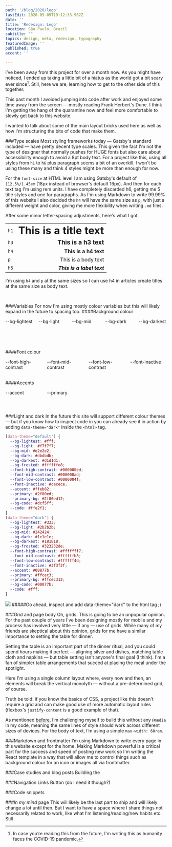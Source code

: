 ```yaml
---
path: '/blog/2020/lego'
lastEdit: 2020-05-09T19:12:33.962Z
date: ''
title: 'Redesign: Lego'
location: São Paulo, Brazil
subtitle: ""
topics: design, meta, redesign, typography
featuredImage: ''
published: true
accent: ''

---
```

I’ve been away from this project for over a month now. As you might have noticed, I ended up taking a little bit of a hiatus as the world got a bit scary ever since[^1]. Still, here we are, learning how to get to the other side of this together.

This past month I avoided jumping into code after work and enjoyed some time away from the screen — mostly reading Frank Herbert's Dune. I think I'm getting the hang of the quarantine now and feel more comfortable to slowly get back to this website.

I wanted to talk about some of the main layout bricks used here as well as how I'm structuring the bits of code that make them.


###Type scales
Most styling frameworks today — Gatsby's standard included — have pretty decent type scales. This given the fact I'm not the type of designer that normally pushes for HUGE fonts but also care about accessibility enough to avoid a 8pt body text. For a project like this, using all styles from `h1` to `h6` plus paragraph seems a bit of an overkill. I won't be using these many and think 4 styles might be more than enough for now.

For the `font-size` at HTML level I am using Gatsby's default of `112.5%/1.45em` (18px instead of browser's default 16px). And then for each text tag I'm using rem units. I have completely discarded h6, getting me 5 title styles and one for paragraphs. As I'm using Markdown to write 99.99% of this website I also decided the `h4` will have the same size as `p`, with just a different weight and color, giving me more flexibility when writing `.md` files.

After some minor letter-spacing adjustments, here's what I got.

|      |       |
| -----| -----:|
|`h1`  | <h1 style="margin:0">This is a title text</h1>
|`h3`  | <h3 style="margin:0">This is a h3 text</h3>
|`h4`  | <h4 style="margin:0">This is a h4 text</h4>
|`p`   | <p style="margin:0">This is a body text</h4>
|`h5`  | <h5 style="margin:0">This is a label text</h5>

I'm using `h4` and `p` at the same sizes so I can use h4 in articles create titles at the same size as body text.

<br>

###Variables
For now I'm using mostly colour variables but this will likely expand in the future to spacing too. 
####Background colour
<div style="margin-bottom:1rem; display:grid; grid-gap: 1rem; grid-template-columns: repeat(auto-fill, minmax(16%, 1fr)); color:var(--font-high-contrast);
">
  <div style="background-color:var(--bg-lightest); border-radius:3px;">--bg-lightest</div>
  <div style="background-color:var(--bg-light); border-radius:3px;">--bg-light</div>
  <div style="background-color:var(--bg-mid); color:var(--font-high-contrast); border-radius:3px; min-height:3rem; align-items:vertical-mid">--bg-mid</div>
  <div style="background-color:var(--bg-dark); border-radius:3px;">--bg-dark</div>
  <div style="background-color:var(--bg-darkest); border-radius:3px;">--bg-darkest</div>
</div>

<br>

####Font colour
<div style="display:grid; grid-gap: 1rem; grid-template-columns: repeat(auto-fill, minmax(20%, 1fr)); color:var(--font-high-contrast);
">
    <div style="color: var(--font-high-contrast);border-radius:3px;">--font-high-contrast</div>
    <div style="color:var(--font-mid-contrast);border-radius:3px;">--font-mid-contrast</div>
    <div style="color:var(--font-low-contrast);border-radius:3px;">--font-low-contrast</div>
    <div style="color:var(--font-inactive);border-radius:3px;">--font-inactive</div>
</div>

<br>

####Accents
<div style="display:grid; grid-gap: 1rem; grid-template-columns: repeat(auto-fill, minmax(20%, 1fr)); color:var(--font-high-contrast);
">
    <div style="background-color:var(--accent);border-radius:3px; min-height:3em">--accent</div>
    <div style="background-color:var(--primary);border-radius:3px;min-height:3em">--primary</div>
</div>

<br>



###Light and dark
In the future this site will support different colour themes — but if you know how to inspect code in you can already see it in action by adding `data-theme="dark"` inside the `<html>` tag.


```css
[data-theme="default"] {
  --bg-lightest: #fff;
  --bg-light: #f7f7f7;
  --bg-mid: #e2e2e2;
  --bg-dark: #dbdbdb;
  --bg-darkest: #d1d1d1;
  --bg-frosted: #ffffffe8;
  --font-high-contrast: #000000ed;
  --font-mid-contrast: #000000ad;
  --font-low-contrast: #0000004f;
  --font-inactive: #cecece;
  --accent: #ffeb82;
  --primary: #2f80ed;
  --primary-bg: #2f80ed12;
  --bg-code: #dcf5ff;
  --code: #ffe2f1;
}
[data-theme="dark"] {
  --bg-lightest: #333;
  --bg-light: #2b2b2b;
  --bg-mid: #242424;
  --bg-dark: #1e1e1e;
  --bg-darkest: #181818;
  --bg-frosted: #323232de;
  --font-high-contrast: #fffffff7;
  --font-mid-contrast: #ffffffb8;
  --font-low-contrast: #ffffff4d;
  --font-inactive: #3f3f3f;
  --accent: #00877b;
  --primary: #ffcec3;
  --primary-bg: #ffcec312;
  --bg-code: #00877b;
  --code: #fff;
}
```

<!-- ![](https://gdurl.com/PawV) -->
![](https://gdurl.com/c2dM)
#####Go ahead, inspect and add data-theme="dark" to the html tag ;)

###Grid and page body
Oh, grids. This is going to be an unpopular opinion. For the past couple of years I've been designing mostly for mobile and my process has involved very little — if any — use of grids. While many of my friends are skeptical about this opinion, grids for me have a similar importance to setting the table for dinner.

Setting the table is an important part of the dinner ritual, and you could spend hours making it perfect — aligning silver and dishes, matching table cloth and napkins — but table setting isn't anyone's final goal (I think). I'm a fan of simpler table arrangements that succed at placing the meal under the spotlight.

Here I'm using a single column layout where, every now and then, an elements will break the vertical monolyth — without a pre-determined grid, of course.

Truth be told: if you know the basics of CSS, a project like this doesn't require a grid and can make good use of more automatic layout rules (flexbox's `justify-content` is a good example of that).

As mentioned [before](/blog/2020/defining-constraints), I’m challenging myself to build this without any `@media` in my code, meaning the same lines of style should work across different sizes of devices. For the body of text, I’m using a simple `max-width: 60rem`.

###Markdown and frontmatter
I’m using Markdown to write every page in this website except for the home. Making Markdown powerful is a critical part for the success and speed of posting new work so I'm writing the React template in a way that will allow me to control things such as background colour for an icon or images all via frontmatter.


###Case studies and blog posts
Building the 


###Navigation
Links
Button (do I need it though?)

###Code snippets


###*In my mind* page
This will likely be the last part to ship and will likely change a lot until then. But I want to have a space where I share things not necessarily related to work, like what I'm listening/reading/new habits etc. Still 

[^1]: In case you’re reading this from the future, I'm writing this as humanity faces the COVID-19 pandemic.
